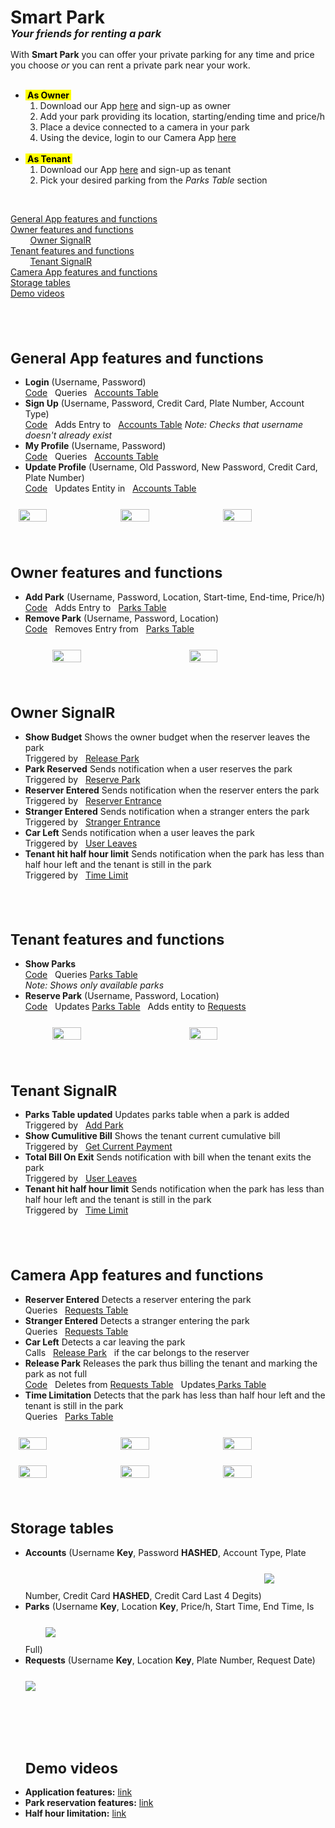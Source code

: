 <h1>Smart Park</h1>
<i><h3 style="margin-top: -20px;margin-bottom: 15px;">Your friends for renting a park</h3></i>
With <b>Smart Park</b> you can offer your private parking for any time and price you choose <i>or</i> you can rent a private park near your work.
<br>
<br>
<ul>
    <li> <mark><b>&nbsp;As Owner&nbsp;</b></mark>
    <ol>
        <li>Download our App <a href="https://github.com/Elbargho/Smart-Park/tree/main/Smart%20Park%20App">here</a> and sign-up as owner</li>
        <li>Add your park providing its location, starting/ending time and price/h</li>
        <li>Place a device connected to a camera in your park</li>
        <li>Using the device, login to our Camera App <a href="https://cameraappiot.azurewebsites.net/">here</a>
    </ol>
    </li><br>
    <li> <mark><b>&nbsp;As Tenant&nbsp;</b></mark>
        <ol>
            <li>Download our App <a href="https://github.com/Elbargho/Smart-Park/tree/main/Smart%20Park%20App">here</a> and sign-up as tenant</li>
            <li>Pick your desired parking from the <i>Parks Table</i> section
        </ol>
    </li>
</ul>
<br>

<u><a href="#sec1">General App features and functions</a><br></u>
<u><a href="#sec2">Owner features and functions</a><br></u>
&nbsp;&nbsp;&nbsp;&nbsp;&nbsp;&nbsp;&nbsp;&nbsp;<u><a href="#sec21">Owner SignalR</a><br></u>
<u><a href="#sec3">Tenant features and functions</a><br></u>
&nbsp;&nbsp;&nbsp;&nbsp;&nbsp;&nbsp;&nbsp;&nbsp;<u><a href="#sec31">Tenant SignalR</a><br></u>
<u><a href="#sec4">Camera App features and functions</a><br>
<a href="#sec5">Storage tables</a></u><br>
<a href="#sec6">Demo videos</a></u>

<br><br>
<div id="sec1">
<small><h1>General App features and functions</h1></small>
<ul>
    <b><li>Login</b> (Username, Password)</li> <a href="https://github.com/Elbargho/Smart-Park/tree/main/Azure%20FunctionApps/usersignin">Code</a>&nbsp;&nbsp;&nbsp;Queries&nbsp;&nbsp;&nbsp;<a href="#accounts_table">Accounts Table</a><br>
    <b><li>Sign Up</b> (Username, Password, Credit Card, Plate Number, Account Type)</li> <a href="https://github.com/Elbargho/Smart-Park/tree/main/Azure%20FunctionApps/addnewuser">Code</a>&nbsp;&nbsp;&nbsp;Adds Entry to&nbsp;&nbsp;&nbsp;<a href="#accounts_table">Accounts Table</a>
    <i>Note: Checks that username doesn't already exist</i>
    <b><li>My Profile</b> (Username, Password)</li> <a href="https://github.com/Elbargho/Smart-Park/tree/main/Azure%20FunctionApps/usersignin">Code</a>&nbsp;&nbsp;&nbsp;Queries&nbsp;&nbsp;&nbsp;<a href="#accounts_table">Accounts Table</a>
    <b><li>Update Profile</b> (Username, Old Password, New Password, Credit Card, Plate Number)</li> <a href="https://github.com/Elbargho/Smart-Park/tree/main/Azure%20FunctionApps/updateUser">Code</a>&nbsp;&nbsp;&nbsp;Updates Entity in&nbsp;&nbsp;&nbsp;<a href="#accounts_table">Accounts Table</a>
</ul>
<div style="display: flex; justify-content: space-evenly; margin-top: 25px;">
<img src="https://i.ibb.co/D1gvfv6/Main-Activity.png" style="width: 30%;"/>
<img src="https://i.ibb.co/fxj6kF2/Sign-Up-Activity.png" style="width: 30%;"/>
<img src="https://i.ibb.co/PDtKNmF/Owner-Profile-Activity.png" style="width: 30%;"/>
</div>
</div>
<br><br>
<div id="sec2">
<small><h1>Owner features and functions</h1></small>
<ul>
    <b><li id="add_park">Add Park</b> (Username, Password, Location, Start-time, End-time, Price/h)</li> <a href="https://github.com/Elbargho/Smart-Park/tree/main/Azure%20FunctionApps/addPark">Code</a>&nbsp;&nbsp;&nbsp;Adds Entry to&nbsp;&nbsp;&nbsp;<a href="#parks_table">Parks Table</a>
    <b><li>Remove Park</b> (Username, Password, Location) </li> <a href="https://github.com/Elbargho/Smart-Park/tree/main/Azure%20FunctionApps/removePark">Code</a>&nbsp;&nbsp;&nbsp;Removes Entry from&nbsp;&nbsp;&nbsp;<a href="#parks_table">Parks Table</a>
</ul>
<div style="display: flex; justify-content: space-evenly; margin-top: 25px;">
<img src="https://i.ibb.co/bmhjWfN/Owner-Activity.png" style="width: 30%;"/>
<img src="https://i.ibb.co/GQ647NM/Add-Park-Activity.png" style="width: 30%;"/>
</div>
</div>
<br><br>
<div id="sec21">
<small><h1>Owner SignalR</h1></small>
<ul>
    <b><li>Show Budget</b> Shows the owner budget when the reserver leaves the park</li> Triggered by&nbsp;&nbsp;&nbsp;<a href="#release_park">Release Park</a>
    <b><li>Park Reserved</b> Sends notification when a user reserves the park</li>Triggered by&nbsp;&nbsp;&nbsp;<a href="#reserve_park">Reserve Park</a>
    <b><li>Reserver Entered</b> Sends notification when the reserver enters the park</li>Triggered by&nbsp;&nbsp;&nbsp;<a href="#reserver_entrance">Reserver Entrance</a>
    <b><li>Stranger Entered</b> Sends notification when a stranger enters the park</li>Triggered by&nbsp;&nbsp;&nbsp;<a href="#stranger_entrance">Stranger Entrance</a>
    <b><li>Car Left</b> Sends notification when a user leaves the park</li>Triggered by&nbsp;&nbsp;&nbsp;<a href="#user_leaves">User Leaves</a>
    <b><li>Tenant hit half hour limit</b> Sends notification when the park has less than half hour left and the tenant is still in the park</li>Triggered by&nbsp;&nbsp;&nbsp;<a href="#time_limit">Time Limit</a>
</ul>
</div>
<br><br>
<div id="sec3">
<small><h1>Tenant features and functions</h1></small>
<ul>
    <b><li>Show Parks</b> </li> <a href="https://github.com/Elbargho/Smart-Park/tree/main/Azure%20FunctionApps/getParksTable">Code</a>&nbsp;&nbsp;&nbsp;Queries <a href="#parks_table">Parks Table</a><br>
    <i>Note: Shows only available parks</i>
    <b><li id="reserve_park">Reserve Park</b> (Username, Password, Location)</li> <a href="https://github.com/Elbargho/Smart-Park/tree/main/Azure%20FunctionApps/reservePark">Code</a>&nbsp;&nbsp;&nbsp;Updates <a href="#parks_table">Parks Table</a>&nbsp;&nbsp;&nbsp;Adds entity to <a href="#requests_table">Requests</a>
</ul>
<div style="display: flex; justify-content: space-evenly; margin-top: 25px;">
<img src="https://i.ibb.co/y6QH9fs/Tenant-Activity.png" style="width: 30%;"/>
<img src="https://i.ibb.co/f9NXg2h/Show-Available-Parks-And-Reserve.png" style="width: 30%;"/>
</div>
</div>
<br><br>
<div id="sec31">
<small><h1>Tenant SignalR</h1></small>
<ul>
    <b><li>Parks Table updated</b> Updates parks table when a park is added</li>Triggered by&nbsp;&nbsp;&nbsp;<a href="#add_park">Add Park</a>
    <b><li>Show Cumulitive Bill</b> Shows the tenant current cumulative bill</li> Triggered by&nbsp;&nbsp;&nbsp;<a href="https://github.com/Elbargho/Smart-Park/tree/main/Azure%20FunctionApps/getCurrentPayment">Get Current Payment</a>
    <b><li>Total Bill On Exit</b> Sends notification with bill when the tenant exits the park</li>Triggered by&nbsp;&nbsp;&nbsp;<a href="#user_leaves">User Leaves</a>
    <b><li>Tenant hit half hour limit</b> Sends notification when the park has less than half hour left and the tenant is still in the park</li>Triggered by&nbsp;&nbsp;&nbsp;<a href="#time_limit">Time Limit</a>
</ul>
</div>
<br><br>
<div id="sec4">
<small><h1>Camera App features and functions</h1></small>
<ul>
    <b><li id="reserver_entrance">Reserver Entered</b> Detects a reserver entering the park</li>Queries&nbsp;&nbsp;&nbsp;<a href="#requests_table">Requests Table</a>
    <b><li id="stranger_entrance">Stranger Entered</b> Detects a stranger entering the park</li>Queries&nbsp;&nbsp;&nbsp;<a href="#requests_table">Requests Table</a>
    <b><li id="user_leaves">Car Left</b> Detects a car leaving the park</li>Calls&nbsp;&nbsp;&nbsp;<a href="#release_park">Release Park</a>&nbsp;&nbsp;&nbsp;if the car belongs to the reserver
    <b><li id="release_park">Release Park</b> Releases the park thus billing the tenant and marking the park as not full</li><a href="https://github.com/Elbargho/Smart-Park/tree/main/Azure%20FunctionApps/releasePark">Code</a>&nbsp;&nbsp;&nbsp;Deletes from <a href="#requests_table">Requests Table</a>&nbsp;&nbsp;&nbsp;Updates<a href="#parks_table"> Parks Table</a>
    <b><li id="time_limit">Time Limitation</b> Detects that the park has less than half hour left and the tenant is still in the park</li>Queries&nbsp;&nbsp;&nbsp;<a href="#parks_table">Parks Table</a>
</ul>
<div style="display: flex; justify-content: space-evenly; margin-top: 25px;">
<img src="https://i.ibb.co/rxS41g5/c1084398-48e3-428d-9ce0-57a3f0c719fd.jpg" style="width: 30%;"/>
<img src="https://i.ibb.co/tHywdJ5/Whats-App-Image-2022-08-15-at-7-11-03-PM.jpg" style="width: 30%;"/>
<img src="https://i.ibb.co/BT5gzWn/Enter-The-Park-Witout-Reservation.jpg" style="width: 30%;"/>
</div>
<div style="display: flex; justify-content: space-evenly; margin-top: 25px;">
<img src="https://i.ibb.co/3hfQT4p/Thre-Reserver-Enter-The-Park.jpg" style="width: 30%;"/>
<img src="https://i.ibb.co/cDNJpHH/Whats-App-Image-2022-08-15-at-7-09-03-PM.jpg" style="width: 30%;"/>
<img src="https://i.ibb.co/ssz3zRw/Car-Is-Left.jpg" style="width: 30%;"/>
</div>
</div>
<br><br>
<div id="sec5">
<small><h1>Storage tables</h1></small>
<ul>
    <b><li id="accounts_table">Accounts</b> (Username <b>Key</b>, Password <b>HASHED</b>, Account Type, Plate Number, Credit Card <b>HASHED</b>, Credit Card Last 4 Degits)
    <img src="https://i.ibb.co/cY2vnxq/acc.png" style="margin: 25px 0px;"/></li>
    <b><li id="parks_table">Parks</b> (Username <b>Key</b>, Location <b>Key</b>, Price/h, Start Time, End Time, Is Full)
    <img src="https://i.ibb.co/fn2drfw/parks.png" style="margin: 25px 0px;"/></li>
    <b><li id="requests_table">Requests</b> (Username <b>Key</b>, Location <b>Key</b>, Plate Number, Request Date)
    <img src="https://i.ibb.co/1JMm6hm/requests.png" style="margin: 25px 0px;"/></li>
</ul>
</div>
<br><br>
<div id="sec6">
<ul>
    <small><h1>Demo videos</h1></small>
    <b><li>Application features:</b> <a href="https://streamable.com/kz5hzv">link</a></li>
    <b><li>Park reservation features:</b> <a href="https://streamable.com/ppfc2z">link</a></li>
    <b><li>Half hour limitation:</b> <a href="https://streamable.com/3w3e0n">link</a></li>
</ul>
</div>
